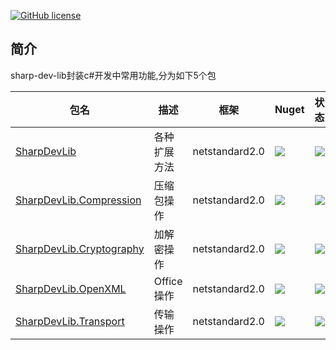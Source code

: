 ﻿[![GitHub license](https://img.shields.io/badge/license-MIT-blue.svg)](https://raw.githubusercontent.com/yibei333/sharp-dev-lib/main/LICENSE)

## 简介
sharp-dev-lib封装c#开发中常用功能,分为如下5个包

<table>
    <thead>
        <tr>
            <th>包名</th>
            <th>描述</th>
            <th>框架</th>
            <th>Nuget</th>
            <th>状态</th>
        </tr>
    </thead>
    <tbody>
        <tr>
            <td>
                <a href="https://github.com/yibei333/sharp-dev-lib/blob/main/doc/sharpdevlib/index.md" title="点击查看文档">SharpDevLib</a>
            </td>
            <td>各种扩展方法</td>
            <td>netstandard2.0</td>
            <td>
                <a href="https://www.nuget.org/packages/SharpDevLib">
                    <img src="https://img.shields.io/nuget/v/SharpDevLib.svg">
                </a>
            </td>
            <td>
                <a href="https://github.com/yibei333/sharp-dev-lib/actions/workflows/sharpdevlib.yml">
                    <img src="https://github.com/yibei333/sharp-dev-lib/actions/workflows/sharpdevlib.yml/badge.svg?branch=main">
                </a>
            </td>
        </tr>
        <tr>
            <td>
                <a href="https://github.com/yibei333/sharp-dev-lib/blob/main/doc/sharpdevlib.compression/index.md" title="点击查看文档">SharpDevLib.Compression</a>
            </td>
            <td>压缩包操作</td>
            <td>netstandard2.0</td>
            <td>
                <a href="https://www.nuget.org/packages/SharpDevLib.Compression">
                    <img src="https://img.shields.io/nuget/v/SharpDevLib.Compression.svg">
                </a>
            </td>
            <td>
                <a href="https://github.com/yibei333/sharp-dev-lib/actions/workflows/sharpdevlib.compression.yml">
                    <img src="https://github.com/yibei333/sharp-dev-lib/actions/workflows/sharpdevlib.compression.yml/badge.svg?branch=main">
                </a>
            </td>
        </tr>
        <tr>
            <td>
                <a href="https://github.com/yibei333/sharp-dev-lib/blob/main/doc/sharpdevlib.cryptography/index.md" title="点击查看文档">SharpDevLib.Cryptography</a>
            </td>
            <td>加解密操作</td>
            <td>netstandard2.0</td>
            <td>
                <a href="https://www.nuget.org/packages/SharpDevLib.Cryptography">
                    <img src="https://img.shields.io/nuget/v/SharpDevLib.Cryptography.svg">
                </a>
            </td>
            <td>
                <a href="https://github.com/yibei333/sharp-dev-lib/actions/workflows/sharpdevlib.cryptography.yml">
                    <img src="https://github.com/yibei333/sharp-dev-lib/actions/workflows/sharpdevlib.cryptography.yml/badge.svg?branch=main">
                </a>
            </td>
        </tr>
        <tr>
            <td>
                <a href="https://github.com/yibei333/sharp-dev-lib/blob/main/doc/sharpdevlib.openxml/index.md" title="点击查看文档">SharpDevLib.OpenXML</a>
            </td>
            <td>Office操作</td>
            <td>netstandard2.0</td>
            <td>
                <a href="https://www.nuget.org/packages/SharpDevLib.OpenXML">
                    <img src="https://img.shields.io/nuget/v/SharpDevLib.OpenXML.svg">
                </a>
            </td>
            <td>
                <a href="https://github.com/yibei333/sharp-dev-lib/actions/workflows/sharpdevlib.openxml.yml">
                    <img src="https://github.com/yibei333/sharp-dev-lib/actions/workflows/sharpdevlib.openxml.yml/badge.svg?branch=main">
                </a>
            </td>
        </tr>
        <tr>
            <td>
                <a href="https://github.com/yibei333/sharp-dev-lib/blob/main/doc/sharpdevlib.transport/index.md" title="点击查看文档">SharpDevLib.Transport</a>
            </td>
            <td>传输操作</td>
            <td>netstandard2.0</td>
            <td>
                <a href="https://www.nuget.org/packages/SharpDevLib.Transport">
                    <img src="https://img.shields.io/nuget/v/SharpDevLib.Transport.svg">
                </a>
            </td>
            <td>
                <a href="https://github.com/yibei333/sharp-dev-lib/actions/workflows/sharpdevlib.transport.yml">
                    <img src="https://github.com/yibei333/sharp-dev-lib/actions/workflows/sharpdevlib.transport.yml/badge.svg?branch=main">
                </a>
            </td>
        </tr>
    </tbody>
</table>
